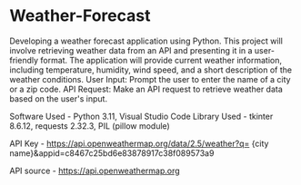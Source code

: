 # Weather-Forecast
Developing a weather forecast application using Python. This project will involve retrieving weather data from an API and presenting it in a user-friendly format. The application will provide current weather information, including temperature, humidity, wind speed, and a short description of the weather conditions.
User Input: Prompt the user to enter the name of a city or a zip code.
API Request: Make an API request to retrieve weather data based on the user's input.

Software Used - Python 3.11, Visual Studio Code
Library Used - tkinter 8.6.12, requests 2.32.3, PIL (pillow module)

API Key - https://api.openweathermap.org/data/2.5/weather?q= {city name}&appid=c8467c25bd6e83878917c38f089573a9

API source - https://api.openweathermap.org
